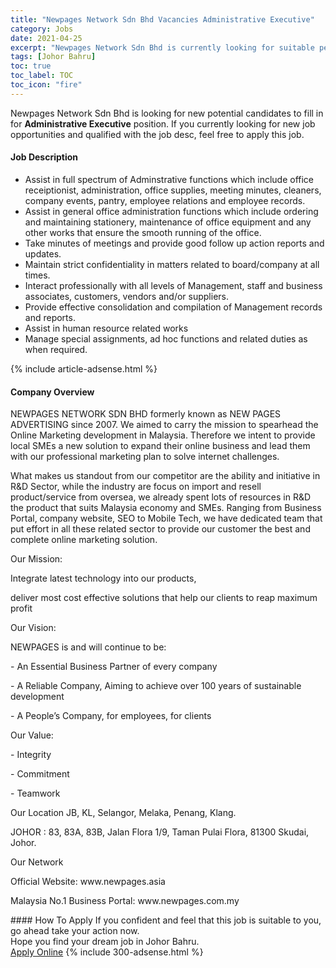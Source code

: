 ```yaml
---
title: "Newpages Network Sdn Bhd Vacancies Administrative Executive" 
category: Jobs 
date: 2021-04-25 
excerpt: "Newpages Network Sdn Bhd is currently looking for suitable person to fill in the Administrative Executive which based in Johor Bahru" 
tags: [Johor Bahru] 
toc: true 
toc_label: TOC 
toc_icon: "fire" 
--- 
```


<p>Newpages Network Sdn Bhd is looking for new potential candidates to fill in for <b>Administrative Executive</b> position. If you currently looking for new job opportunities and qualified with the job desc, feel free to apply this job.
</p><div><div><h4>Job Description</h4></div><div><div><span><div><ul><li>Assist in full spectrum of Adminstrative functions which include office receiptionist, administration, office supplies, meeting minutes, cleaners, company events, pantry, employee relations and employee records.</li><li>Assist in&#160;general office administration functions which include ordering and maintaining stationery, maintenance of office equipment and any other works that ensure the smooth running of the office.</li><li>Take minutes of meetings and provide good follow up action reports and updates.</li><li>Maintain strict confidentiality in matters related to board/company at all times.</li><li>Interact professionally with all levels of Management, staff and business associates, customers, vendors and/or suppliers.</li><li>Provide effective consolidation and compilation of Management records and reports.</li><li><span>Assist in human resource related works</span></li><li>Manage special assignments, ad hoc functions and related duties as when required.</li></ul></div></span></div></div></div> 
{% include article-adsense.html %} 
<div><div><h4>Company Overview</h4></div><div><div><span><div><p>NEWPAGES NETWORK SDN BHD formerly known as NEW PAGES ADVERTISING since 2007. We aimed to carry the mission to spearhead the Online Marketing development in Malaysia. Therefore we intent to provide local SMEs a new solution to expand their online business and lead them with our professional marketing plan to solve internet challenges.</p><p>What makes us standout from our competitor are the ability and initiative in R&amp;D Sector, while the industry are focus on import and resell product/service from oversea, we already spent lots of resources in R&amp;D the product that suits Malaysia economy and SMEs. Ranging from Business Portal, company website, SEO to Mobile Tech, we have dedicated team that put effort in all these related sector to provide our customer the best and complete online marketing solution.</p><p>Our Mission:</p><p>Integrate latest technology into our products,&#160;</p><p>deliver most cost effective solutions that help our clients to reap&#160;maximum profit</p><p>Our Vision:</p><p>NEWPAGES is and will continue to be:</p><p>- An Essential Business Partner of every company&#160;</p><p>- A Reliable Company, Aiming to achieve over 100 years of sustainable development&#160;</p><p>- A People&#8217;s Company, for employees, for clients</p><p>Our Value:</p><p>-&#160;Integrity&#160;&#160;</p><p>-&#160;Commitment</p><p>-&#160;Teamwork</p><p>Our Location JB, KL, Selangor, Melaka, Penang, Klang.</p><p>JOHOR : 83, 83A, 83B, Jalan Flora 1/9, Taman Pulai Flora, 81300 Skudai, Johor.</p><p>Our Network</p><p>Official Website: www.newpages.asia</p><p>Malaysia No.1 Business Portal: www.newpages.com.my</p></div></span></div></div></div> 
#### How To Apply 
If you confident and feel that this job is suitable to you, go ahead take your action now. <br/> 
Hope you find your dream job in Johor Bahru. <br/> 
<a href="https://www.jobstreet.com.my/en/job/administrative-executive-4544893?jobId=jobstreet-my-job-4544893&" class="btn btn--info" target="_blank" rel="nofollow noopenner">Apply Online</a> 
{% include 300-adsense.html %} 